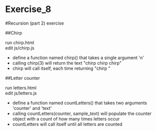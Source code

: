Exercise_8
==========

#Recursion (part 2) exercise

##Chirp

run chirp.html  
edit js/chirp.js

- define a function named chirp() that takes a single argument 'n'
- calling chirp(3) will return the text "chirp chirp chirp"
- chirp will call itself, each time returning "chirp "


##Letter counter

run letters.html  
edit js/letters.js

- define a function named countLetters() that takes two arguments 'counter' and 'text'
- calling countLetters(counter, sample_text) will populate the counter object with a count of how many times letters occur
- countLetters will call itself until all letters are counted
